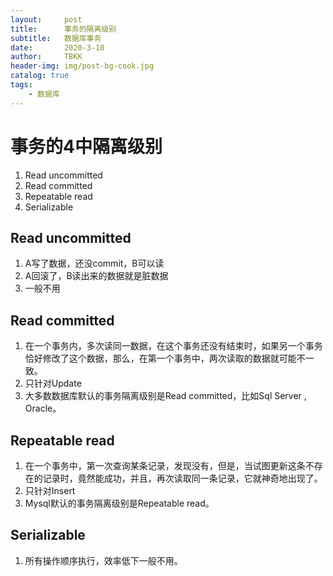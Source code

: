 ```yaml
---
layout:     post
title:      事务的隔离级别
subtitle:   数据库事务
date:       2020-3-10
author:     TBKK
header-img: img/post-bg-cook.jpg
catalog: true
tags:
    - 数据库
---
```


# 事务的4中隔离级别
1. Read uncommitted
2. Read committed
3. Repeatable read
4. Serializable 

## Read uncommitted
1. A写了数据，还没commit，B可以读
2. A回滚了，B读出来的数据就是脏数据
3. 一般不用


## Read committed
1. 在一个事务内，多次读同一数据，在这个事务还没有结束时，如果另一个事务恰好修改了这个数据，那么，在第一个事务中，两次读取的数据就可能不一致。
2. 只针对Update
3. 大多数数据库默认的事务隔离级别是Read committed，比如Sql Server , Oracle。

## Repeatable read
1. 在一个事务中，第一次查询某条记录，发现没有，但是，当试图更新这条不存在的记录时，竟然能成功，并且，再次读取同一条记录，它就神奇地出现了。
2. 只针对Insert
3. Mysql默认的事务隔离级别是Repeatable read。


## Serializable 
1. 所有操作顺序执行，效率低下一般不用。



